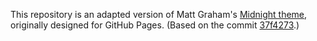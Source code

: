 This repository is an adapted version of Matt Graham's [Midnight theme](https://github.com/mattgraham/midnight), originally designed for GitHub Pages. (Based on the commit [37f4273](https://github.com/mattgraham/midnight/commit/37f42730b6f128dccba785f008e4ce38b72cff70).)
